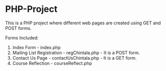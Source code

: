 # PHP-Project
This is a PHP project where different web pages are created using GET and POST forms.

Forms Included:
1. Index Form - index.php
2. Mailing List Registration - regChintala.php - It is a POST form.
3. Contact Us Page - contactUsChintala.php - It is a GET form.
4. Course Reflection - courseReflect.php
